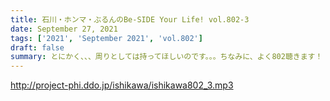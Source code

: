 ```yaml
---
title: 石川・ホンマ・ぶるんのBe-SIDE Your Life! vol.802-3
date: September 27, 2021
tags: ['2021', 'September 2021', 'vol.802']
draft: false
summary: とにかく、、、周りとしては持ってほしいのです。。。ちなみに、よく802聴きます！
---
```


http://project-phi.ddo.jp/ishikawa/ishikawa802_3.mp3
